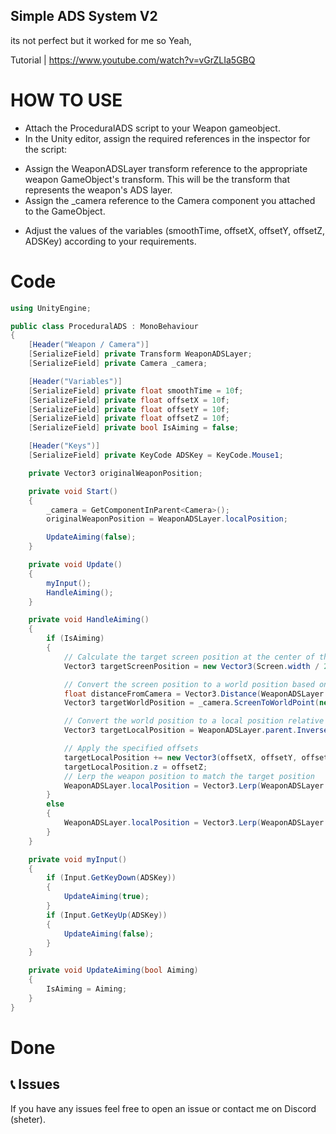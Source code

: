## Simple ADS System V2 
its not perfect but it worked for me so Yeah,

Tutorial | https://www.youtube.com/watch?v=vGrZLIa5GBQ

# HOW TO USE
* Attach the ProceduralADS script to your Weapon gameobject.
* In the Unity editor, assign the required references in the inspector for the script:
- Assign the WeaponADSLayer transform reference to the appropriate weapon GameObject's transform. This will be the transform that represents the weapon's ADS layer.
- Assign the _camera reference to the Camera component you attached to the GameObject.
* Adjust the values of the variables (smoothTime, offsetX, offsetY, offsetZ, ADSKey) according to your requirements.

# Code
```C#
using UnityEngine;

public class ProceduralADS : MonoBehaviour
{
    [Header("Weapon / Camera")]
    [SerializeField] private Transform WeaponADSLayer;
    [SerializeField] private Camera _camera;

    [Header("Variables")]
    [SerializeField] private float smoothTime = 10f;
    [SerializeField] private float offsetX = 10f;
    [SerializeField] private float offsetY = 10f;
    [SerializeField] private float offsetZ = 10f;
    [SerializeField] private bool IsAiming = false;

    [Header("Keys")]
    [SerializeField] private KeyCode ADSKey = KeyCode.Mouse1;

    private Vector3 originalWeaponPosition; 

    private void Start()
    {
        _camera = GetComponentInParent<Camera>();
        originalWeaponPosition = WeaponADSLayer.localPosition;

        UpdateAiming(false);
    }

    private void Update()
    {
        myInput();
        HandleAiming();
    }

    private void HandleAiming()
    {
        if (IsAiming)
        {
            // Calculate the target screen position at the center of the screen
            Vector3 targetScreenPosition = new Vector3(Screen.width / 2f, Screen.height / 2f, 0f);

            // Convert the screen position to a world position based on the weapon's distance from the camera
            float distanceFromCamera = Vector3.Distance(WeaponADSLayer.position, _camera.transform.position);
            Vector3 targetWorldPosition = _camera.ScreenToWorldPoint(new Vector3(targetScreenPosition.x, targetScreenPosition.y, distanceFromCamera));

            // Convert the world position to a local position relative to the weapon
            Vector3 targetLocalPosition = WeaponADSLayer.parent.InverseTransformPoint(targetWorldPosition);

            // Apply the specified offsets
            targetLocalPosition += new Vector3(offsetX, offsetY, offsetZ);
            targetLocalPosition.z = offsetZ;
            // Lerp the weapon position to match the target position
            WeaponADSLayer.localPosition = Vector3.Lerp(WeaponADSLayer.localPosition, targetLocalPosition, Time.deltaTime * smoothTime);
        }
        else
        {
            WeaponADSLayer.localPosition = Vector3.Lerp(WeaponADSLayer.localPosition, originalWeaponPosition, Time.deltaTime * smoothTime);
        }
    }

    private void myInput()
    {
        if (Input.GetKeyDown(ADSKey))
        {
            UpdateAiming(true);
        }
        if (Input.GetKeyUp(ADSKey))
        {
            UpdateAiming(false);
        }
    }

    private void UpdateAiming(bool Aiming)
    {
        IsAiming = Aiming;
    }
}


```


# Done 



## 📞 Issues
If you have any issues feel free to open an issue or contact me on Discord (sheter).
